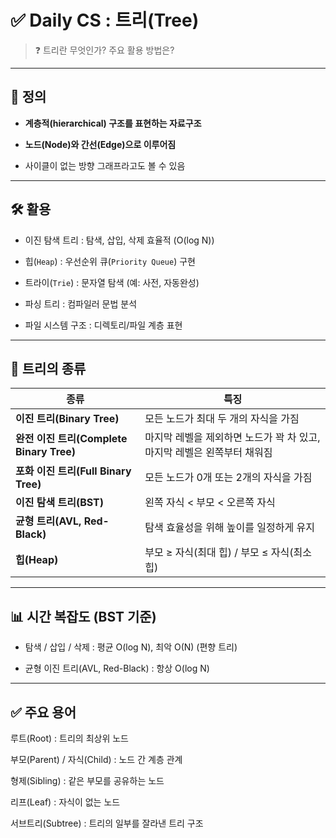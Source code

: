 # ✅ Daily CS : 트리(Tree)

>❓
> 트리란 무엇인가? 주요 활용 방법은?

***

## 📌 정의

- **계층적(hierarchical) 구조를 표현하는 자료구조**


- **노드(Node)와 간선(Edge)으로 이루어짐**


- 사이클이 없는 방향 그래프라고도 볼 수 있음

***

## 🛠 활용

- 이진 탐색 트리 : 탐색, 삽입, 삭제 효율적 (O(log N))


- 힙(`Heap`) : 우선순위 큐(`Priority Queue`) 구현


- 트라이(`Trie`) : 문자열 탐색 (예: 사전, 자동완성)


- 파싱 트리 : 컴파일러 문법 분석


- 파일 시스템 구조 : 디렉토리/파일 계층 표현

***

## 🔑 트리의 종류

| 종류                                 | 특징                                        |
| ---------------------------------- | ----------------------------------------- |
| **이진 트리(Binary Tree)**             | 모든 노드가 최대 두 개의 자식을 가짐                     |
| **완전 이진 트리(Complete Binary Tree)** | 마지막 레벨을 제외하면 노드가 꽉 차 있고, 마지막 레벨은 왼쪽부터 채워짐 |
| **포화 이진 트리(Full Binary Tree)**     | 모든 노드가 0개 또는 2개의 자식을 가짐                   |
| **이진 탐색 트리(BST)**                  | 왼쪽 자식 < 부모 < 오른쪽 자식                       |
| **균형 트리(AVL, Red-Black)**          | 탐색 효율성을 위해 높이를 일정하게 유지                    |
| **힙(Heap)**                        | 부모 ≥ 자식(최대 힙) / 부모 ≤ 자식(최소 힙)             |


***

## 📊 시간 복잡도 (BST 기준)

- 탐색 / 삽입 / 삭제 : 평균 O(log N), 최악 O(N) (편향 트리)


- 균형 이진 트리(AVL, Red-Black) : 항상 O(log N)

***
## ✅ 주요 용어

루트(Root) : 트리의 최상위 노드

부모(Parent) / 자식(Child) : 노드 간 계층 관계

형제(Sibling) : 같은 부모를 공유하는 노드

리프(Leaf) : 자식이 없는 노드

서브트리(Subtree) : 트리의 일부를 잘라낸 트리 구조